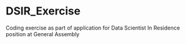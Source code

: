 # DSIR_Exercise
Coding exercise as part of application for Data Scientist In Residence position at General Assembly
